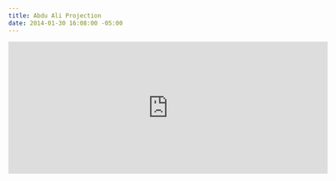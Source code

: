 ```yaml
---
title: Abdu Ali Projection
date: 2014-01-30 16:08:00 -05:00
---
```


<div class="video-responsive">
<iframe src="https://player.vimeo.com/video/253504677" width="640" height="265" frameborder="0" webkitallowfullscreen mozallowfullscreen allowfullscreen></iframe>
</div>
